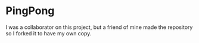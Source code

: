# PingPong
I was a collaborator on this project, but a friend of mine made the repository so I forked it to have my own copy.
